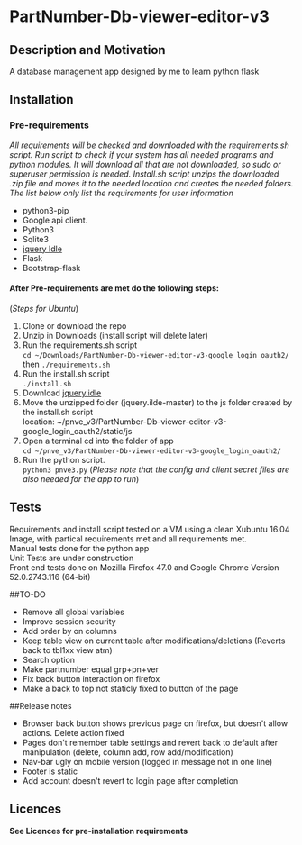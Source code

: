 # PartNumber-Db-viewer-editor-v3

## Description and Motivation  
A database management app designed by me to learn python flask
## Installation
### Pre-requirements
*All requirements will be checked and downloaded with the requirements.sh script. Run script to check if your system has all needed programs and python modules. It will download all that are not downloaded, so sudo or superuser permission is needed. Install.sh script unzips the downloaded .zip file and moves it to the needed location and creates the needed folders. The list below only list the requirements for user information*
- python3-pip  
- Google api client.  
- Python3  
- Sqlite3  
- [jquery Idle](https://github.com/kidh0/jquery.idle.git)  
- Flask  
- Bootstrap-flask  

#### After Pre-requirements are met do the following steps:
(*Steps for Ubuntu*)  
1. Clone or download the repo  
2. Unzip in Downloads (install script will delete later)  
3. Run the requirements.sh script  
`cd ~/Downloads/PartNumber-Db-viewer-editor-v3-google_login_oauth2/` then `./requirements.sh`  
4. Run the install.sh script  
`./install.sh`  
5. Download [jquery.idle](https://github.com/kidh0/jquery.idle.git)  
6. Move the unzipped folder (jquery.ilde-master) to the js folder created by the install.sh script  
location: ~/pnve_v3/PartNumber-Db-viewer-editor-v3-google_login_oauth2/static/js  
7. Open a terminal cd into the folder of app  
`cd ~/pnve_v3/PartNumber-Db-viewer-editor-v3-google_login_oauth2/`  
8. Run the python script.  
`python3 pnve3.py` (*Please note that the config and client secret files are also needed for the app to run*)

## Tests
Requirements and install script tested on a VM using a clean Xubuntu 16.04 Image, with partical requirements met and all requirements met.  
Manual tests done for the python app  
Unit Tests are under construction  
Front end tests done on Mozilla Firefox 47.0 and Google Chrome Version 52.0.2743.116 (64-bit)

##TO-DO
- Remove all global variables  
- Improve session security  
- Add order by on columns  
- Keep table view on current table after modifications/deletions (Reverts back to tbl1xx view atm)  
- Search option  
- Make partnumber equal grp+pn+ver  
- Fix back button interaction on firefox  
- Make a back to top not staticly fixed to button of the page  

##Release notes
- Browser back button shows previous page on firefox, but doesn't allow actions. Delete action fixed  
- Pages don't remember table settings and revert back to default after manipulation (delete, column add, row add/modification)  
- Nav-bar ugly on mobile version (logged in message not in one line)  
- Footer is static  
- Add account doesn't revert to login page after completion  

## Licences
**See Licences for pre-installation requirements**  
